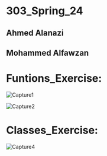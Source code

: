 # 303_Spring_24

## Ahmed Alanazi
## Mohammed Alfawzan

# Funtions_Exercise:

![Capture1](https://github.com/Ahmed5641/303_Spring_24/assets/157667926/8a4c5a47-48c5-4e3f-9ab2-d2db5f8cd3eb)

![Capture2](https://github.com/Ahmed5641/303_Spring_24/assets/157667926/03601e1e-b390-4a65-bcbf-2b6cf99ee6e1)


# Classes_Exercise:

![Capture4](https://github.com/Ahmed5641/303_Spring_24/assets/157667926/027181b1-e810-45cd-96ed-431af8b5609b)


